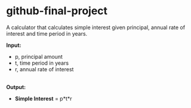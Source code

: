 # github-final-project

A calculator that calculates simple interest given principal, annual rate of interest and time period in years.

<b>Input:</b>
   <ul>
      <li>p, principal amount</li>
      <li>t, time period in years</li>
      <li>r, annual rate of interest</li>
   </ul>
<br/>
<b>Output:</b>
   <ul>
      <li><b>Simple Interest</b> = p*t*r</li>
   </ul>
